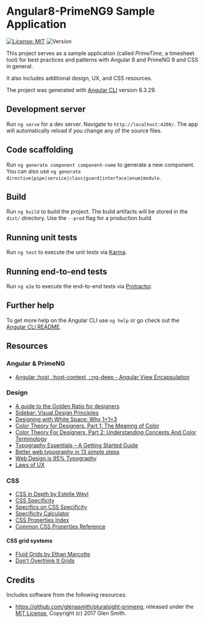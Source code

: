 # Angular8-PrimeNG9 Sample Application

[![License: MIT](https://img.shields.io/badge/License-MIT-yellow.svg)](https://opensource.org/licenses/MIT)
![Version](https://img.shields.io/github/package-json/v/BjoernKW/Angular8-PrimeNG9-sample-application.svg?style=shield)

This project serves as a sample application (called *PrimeTime*, a timesheet tool) for best practices and patterns with Angular 8 and PrimeNG 9 and CSS in general.

It also includes additional design, UX, and CSS resources.

The project was generated with [Angular CLI](https://github.com/angular/angular-cli) version 8.3.29.

## Development server

Run `ng serve` for a dev server. Navigate to `http://localhost:4200/`. The app will automatically reload if you change any of the source files.

## Code scaffolding

Run `ng generate component component-name` to generate a new component. You can also use `ng generate directive|pipe|service|class|guard|interface|enum|module`.

## Build

Run `ng build` to build the project. The build artifacts will be stored in the `dist/` directory. Use the `--prod` flag for a production build.

## Running unit tests

Run `ng test` to execute the unit tests via [Karma](https://karma-runner.github.io).

## Running end-to-end tests

Run `ng e2e` to execute the end-to-end tests via [Protractor](http://www.protractortest.org/).

## Further help

To get more help on the Angular CLI use `ng help` or go check out the [Angular CLI README](https://github.com/angular/angular-cli/blob/master/README.md).

## Resources

### Angular & PrimeNG

* [Angular :host, :host-context, ::ng-deep - Angular View Encapsulation](https://blog.angular-university.io/angular-host-context/)

### Design

* [A guide to the Golden Ratio for designers](https://www.invisionapp.com/inside-design/golden-ratio-designers/)
* [Sidebar: Visual Design Principles](https://webstyleguide.com/wsg3/7-page-design/4-visual-design-principles.html)
* [Designing with White Space: Why 1+1=3](https://designforhackers.com/blog/whitespace-113/)
* [Color Theory for Designers, Part 1: The Meaning of Color](https://www.smashingmagazine.com/2010/01/color-theory-for-designers-part-1-the-meaning-of-color/)
* [Color Theory For Designers, Part 2: Understanding Concepts And Color Terminology](https://www.smashingmagazine.com/2010/02/color-theory-for-designers-part-2-understanding-concepts-and-terminology/)
* [Typography Essentials – A Getting Started Guide](https://desket.co/blogs/news/typography-essentials-a-getting-started-guide)
* [Better web typography in 13 simple steps](https://www.creativebloq.com/typography/better-web-typography-few-simple-steps-5132803)
* [Web Design is 95% Typography](https://ia.net/topics/the-web-is-all-about-typography-period)
* [Laws of UX](https://lawsofux.com/)

### CSS

* [CSS in Depth by Estelle Weyl](https://estelle.github.io/CSS/)
* [CSS Specificity](https://www.w3schools.com/css/css_specificity.asp)
* [Specifics on CSS Specificity](https://css-tricks.com/specifics-on-css-specificity/)
* [Specificity Calculator](https://specificity.keegan.st/)
* [CSS Properties Index](https://meiert.com/en/indices/css-properties/)
* [Common CSS Properties Reference](https://developer.mozilla.org/en-US/docs/Web/CSS/CSS_Properties_Reference)

#### CSS grid systems

* [Fluid Grids by Ethan Marcotte](https://alistapart.com/article/fluidgrids/)
* [Don’t Overthink It Grids](https://css-tricks.com/dont-overthink-it-grids/)

## Credits
Includes software from the following resources:
* https://github.com/glenasmith/pluralsight-primeng, released under the [MIT License](https://opensource.org/licenses/MIT), Copyright (c) 2017 Glen Smith.

